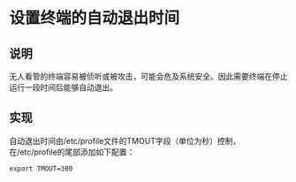 # 设置终端的自动退出时间<a name="ZH-CN_TOPIC_0192977560"></a>

## 说明<a name="zh-cn_topic_0152100418_sb5f771565182409daa0c052ada17f7f2"></a>

无人看管的终端容易被侦听或被攻击，可能会危及系统安全。因此需要终端在停止运行一段时间后能够自动退出。

## 实现<a name="zh-cn_topic_0152100418_s04137a86d4484a4eaeb91ed681322ca0"></a>

自动退出时间由/etc/profile文件的TMOUT字段（单位为秒）控制，在/etc/profile的尾部添加如下配置：

```
export TMOUT=300
```

